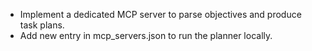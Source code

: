 - Implement a dedicated MCP server to parse objectives and produce task plans.
- Add new entry in mcp_servers.json to run the planner locally.
